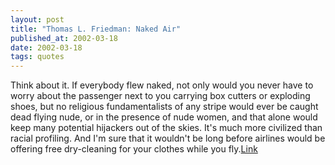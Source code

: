 ```yaml
---
layout: post
title: "Thomas L. Friedman: Naked Air"
published_at: 2002-03-18
date: 2002-03-18
tags: quotes
---
```


Think about it. If everybody flew naked, not only would you never have to worry about the passenger next to you carrying box cutters or exploding shoes, but no religious fundamentalists of any stripe would ever be caught dead flying nude, or in the presence of nude women, and that alone would keep many potential hijackers out of the skies. It's much more civilized than racial profiling. And I'm sure that it wouldn't be long before airlines would be offering free dry-cleaning for your clothes while you fly.[Link](http://www.nytimes.com/2001/12/26/opinion/26FRIE.html)  